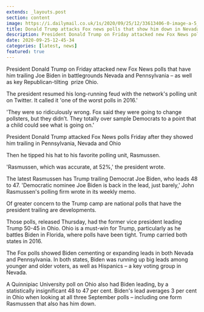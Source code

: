 ```yaml
---
extends: _layouts.post
section: content
image: https://i.dailymail.co.uk/1s/2020/09/25/12/33613406-0-image-a-5_1601033972950.jpg 
title: Donald Trump attacks Fox news polls that show him down in Nevada, Pennsylvania and Ohio  
description: President Donald Trump on Friday attacked new Fox News polls that have him trailing Joe Biden in battlegrounds Nevada and Pennsylvania - as well as key Republican-tilting  prize Ohio. 
date: 2020-09-25-12-45-34 
categories: [latest, news] 
featured: true 
--- 
```

President Donald Trump on Friday attacked new Fox News polls that have him trailing Joe Biden in battlegrounds Nevada and Pennsylvania – as well as key Republican-tilting  prize Ohio.

The president resumed his long-running feud with the network's polling unit on Twitter. It called it 'one of the worst polls in 2016.'

'They were so ridiculously wrong. Fox said they were going to change pollsters, but they didn’t. They totally over sample Democrats to a point that a child could see what is going on.'

President Donald Trump attacked Fox News polls Friday after they showed him trailing in Pennsylvania, Nevada and Ohio

Then he tipped his hat to his favorite polling unit, Rasmussen.

'Rasmussen, which was accurate, at 52%,' the president wrote.

The latest Rasmussen has Trump trailing Democrat Joe Biden, who leads 48 to 47. 'Democratic nominee Joe Biden is back in the lead, just barely,' John Rasmussen's polling firm wrote in its weekly memo.

Of greater concern to the Trump camp are national polls that have the president trailing are developments.

Those polls, released Thursday, had the former vice president leading Trump 50-45 in Ohio. Ohio is a must-win for Trump, particularly as he battles Biden in Florida, where polls have been tight. Trump carried both states in 2016.

The Fox polls showed Biden cementing or expanding leads in both Nevada and Pennsylvania. In both states, Biden was running up big leads among younger and older voters, as well as Hispanics – a key voting group in Nevada.  

A Quinnipiac University poll on Ohio also had Biden leading, by a statistically insignificant 48 to 47 per cent. Biden's lead averages 3 per cent in Ohio when looking at all three September polls – including one form Rasmussen that also has him down.  

